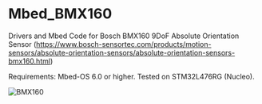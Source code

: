 # Mbed_BMX160
Drivers and Mbed Code for Bosch BMX160 9DoF Absolute Orientation Sensor (https://www.bosch-sensortec.com/products/motion-sensors/absolute-orientation-sensors/absolute-orientation-sensors-bmx160.html)

Requirements: Mbed-OS 6.0 or higher. Tested on STM32L476RG (Nucleo).

![BMX160](https://github.com/swapnilsayansaha/Mbed_BMX160/blob/master/Images/BMX_160.jpg)
